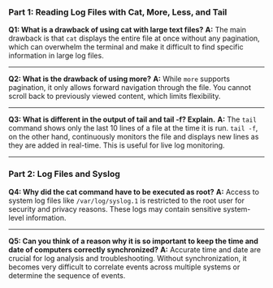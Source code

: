 ### **Part 1: Reading Log Files with Cat, More, Less, and Tail**

**Q1: What is a drawback of using cat with large text files?**
**A:** The main drawback is that `cat` displays the entire file at once without any pagination, which can overwhelm the terminal and make it difficult to find specific information in large log files.

---

**Q2: What is the drawback of using more?**
**A:** While `more` supports pagination, it only allows forward navigation through the file. You cannot scroll back to previously viewed content, which limits flexibility.

---

**Q3: What is different in the output of tail and tail -f? Explain.**
**A:** The `tail` command shows only the last 10 lines of a file at the time it is run. `tail -f`, on the other hand, continuously monitors the file and displays new lines as they are added in real-time. This is useful for live log monitoring.

---

### **Part 2: Log Files and Syslog**

**Q4: Why did the cat command have to be executed as root?**
**A:** Access to system log files like `/var/log/syslog.1` is restricted to the root user for security and privacy reasons. These logs may contain sensitive system-level information.

---

**Q5: Can you think of a reason why it is so important to keep the time and date of computers correctly synchronized?**
**A:** Accurate time and date are crucial for log analysis and troubleshooting. Without synchronization, it becomes very difficult to correlate events across multiple systems or determine the sequence of events.
